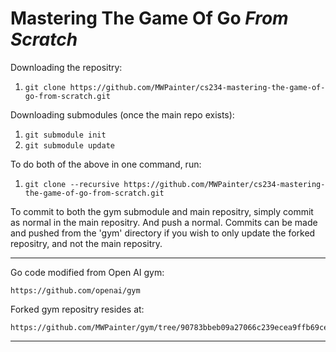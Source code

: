 # Mastering The Game Of Go *From Scratch*


Downloading the repositry:
1. ```git clone https://github.com/MWPainter/cs234-mastering-the-game-of-go-from-scratch.git```

Downloading submodules (once the main repo exists):
1. ```git submodule init```
2. ```git submodule update```

To do both of the above in one command, run:
1. ```git clone --recursive https://github.com/MWPainter/cs234-mastering-the-game-of-go-from-scratch.git```

To commit to both the gym submodule and main repositry, simply commit as normal in the main repositry. And push a normal. Commits can be made and pushed from the 'gym' directory if you wish to only update the forked repositry, and not the main repositry.

---

Go code modified from Open AI gym: 
```
https://github.com/openai/gym
```

Forked gym repositry resides at: 
```
https://github.com/MWPainter/gym/tree/90783bbeb09a27066c239ecea9ffb69ceb81dfd1
```


---
